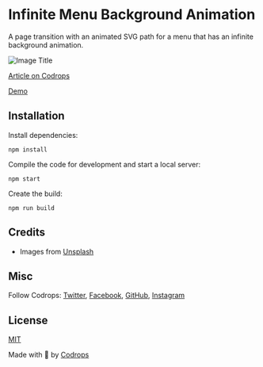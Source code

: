 # Infinite Menu Background Animation

A page transition with an animated SVG path for a menu that has an infinite background animation.

![Image Title](https://tympanus.net/codrops/wp-content/uploads/2021/11/Theodore_feat.jpg)

[Article on Codrops](https://tympanus.net/codrops/?p=57286)

[Demo](http://tympanus.net/Development/Theodore/)


## Installation

Install dependencies:

```
npm install
```

Compile the code for development and start a local server:

```
npm start
```

Create the build:

```
npm run build
```

## Credits

- Images from [Unsplash](https://unsplash.com/)

## Misc

Follow Codrops: [Twitter](http://www.twitter.com/codrops), [Facebook](http://www.facebook.com/codrops), [GitHub](https://github.com/codrops), [Instagram](https://www.instagram.com/codropsss/)

## License
[MIT](LICENSE)

Made with :blue_heart:  by [Codrops](http://www.codrops.com)





